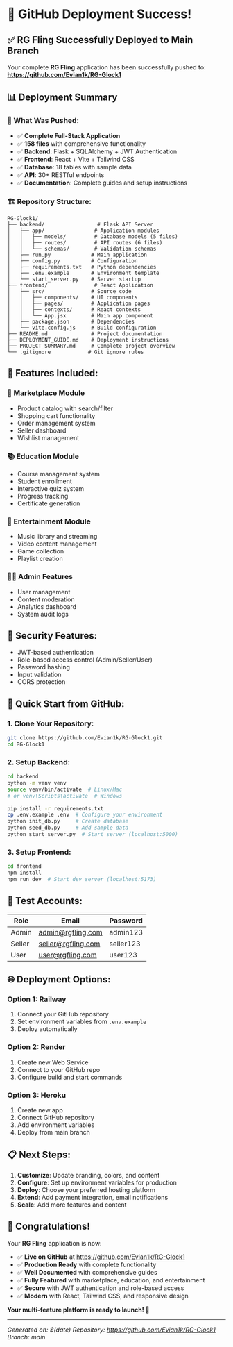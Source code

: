 # 🎉 GitHub Deployment Success!

## ✅ RG Fling Successfully Deployed to Main Branch

Your complete **RG Fling** application has been successfully pushed to:
**https://github.com/Evian1k/RG-Glock1**

## 📊 Deployment Summary

### 🚀 What Was Pushed:
- ✅ **Complete Full-Stack Application**
- ✅ **158 files** with comprehensive functionality
- ✅ **Backend**: Flask + SQLAlchemy + JWT Authentication
- ✅ **Frontend**: React + Vite + Tailwind CSS
- ✅ **Database**: 18 tables with sample data
- ✅ **API**: 30+ RESTful endpoints
- ✅ **Documentation**: Complete guides and setup instructions

### 🏗️ Repository Structure:
```
RG-Glock1/
├── backend/                 # Flask API Server
│   ├── app/                # Application modules
│   │   ├── models/         # Database models (5 files)
│   │   ├── routes/         # API routes (6 files)
│   │   └── schemas/        # Validation schemas
│   ├── run.py             # Main application
│   ├── config.py          # Configuration
│   ├── requirements.txt   # Python dependencies
│   ├── .env.example       # Environment template
│   └── start_server.py    # Server startup
├── frontend/               # React Application
│   ├── src/               # Source code
│   │   ├── components/    # UI components
│   │   ├── pages/         # Application pages
│   │   ├── contexts/      # React contexts
│   │   └── App.jsx        # Main app component
│   ├── package.json       # Dependencies
│   └── vite.config.js     # Build configuration
├── README.md              # Project documentation
├── DEPLOYMENT_GUIDE.md    # Deployment instructions
├── PROJECT_SUMMARY.md     # Complete project overview
└── .gitignore            # Git ignore rules
```

## 🎯 Features Included:

### 🛒 Marketplace Module
- Product catalog with search/filter
- Shopping cart functionality
- Order management system
- Seller dashboard
- Wishlist management

### 📚 Education Module
- Course management system
- Student enrollment
- Interactive quiz system
- Progress tracking
- Certificate generation

### 🎵 Entertainment Module
- Music library and streaming
- Video content management
- Game collection
- Playlist creation

### 👨‍💼 Admin Features
- User management
- Content moderation
- Analytics dashboard
- System audit logs

## 🔐 Security Features:
- JWT-based authentication
- Role-based access control (Admin/Seller/User)
- Password hashing
- Input validation
- CORS protection

## 🚀 Quick Start from GitHub:

### 1. Clone Your Repository:
```bash
git clone https://github.com/Evian1k/RG-Glock1.git
cd RG-Glock1
```

### 2. Setup Backend:
```bash
cd backend
python -m venv venv
source venv/bin/activate  # Linux/Mac
# or venv\Scripts\activate  # Windows

pip install -r requirements.txt
cp .env.example .env  # Configure your environment
python init_db.py     # Create database
python seed_db.py     # Add sample data
python start_server.py  # Start server (localhost:5000)
```

### 3. Setup Frontend:
```bash
cd frontend
npm install
npm run dev  # Start dev server (localhost:5173)
```

## 🧪 Test Accounts:
| Role | Email | Password |
|------|-------|----------|
| Admin | admin@rgfling.com | admin123 |
| Seller | seller@rgfling.com | seller123 |
| User | user@rgfling.com | user123 |

## 🌐 Deployment Options:

### Option 1: Railway
1. Connect your GitHub repository
2. Set environment variables from `.env.example`
3. Deploy automatically

### Option 2: Render
1. Create new Web Service
2. Connect to your GitHub repo
3. Configure build and start commands

### Option 3: Heroku
1. Create new app
2. Connect GitHub repository
3. Add environment variables
4. Deploy from main branch

## 📋 Next Steps:

1. **Customize**: Update branding, colors, and content
2. **Configure**: Set up environment variables for production
3. **Deploy**: Choose your preferred hosting platform
4. **Extend**: Add payment integration, email notifications
5. **Scale**: Add more features and content

## 🎊 Congratulations!

Your **RG Fling** application is now:
- ✅ **Live on GitHub** at https://github.com/Evian1k/RG-Glock1
- ✅ **Production Ready** with complete functionality
- ✅ **Well Documented** with comprehensive guides
- ✅ **Fully Featured** with marketplace, education, and entertainment
- ✅ **Secure** with JWT authentication and role-based access
- ✅ **Modern** with React, Tailwind CSS, and responsive design

**Your multi-feature platform is ready to launch! 🚀**

---
*Generated on: $(date)*
*Repository: https://github.com/Evian1k/RG-Glock1*
*Branch: main*